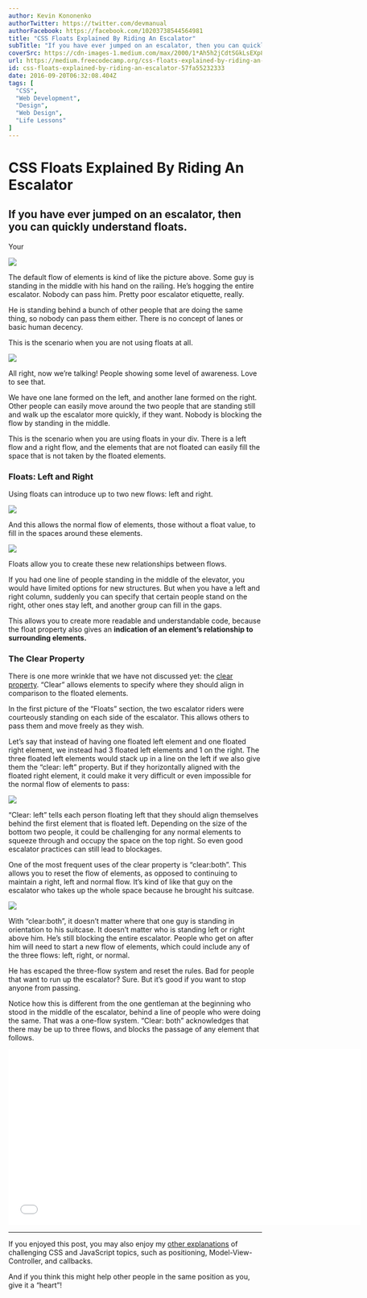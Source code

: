 ```yaml
---
author: Kevin Kononenko
authorTwitter: https://twitter.com/devmanual
authorFacebook: https://facebook.com/10203738544564981
title: "CSS Floats Explained By Riding An Escalator"
subTitle: "If you have ever jumped on an escalator, then you can quickly understand floats."
coverSrc: https://cdn-images-1.medium.com/max/2000/1*Ah5h2jCdtSGkLsEXp8IBnw.jpeg
url: https://medium.freecodecamp.org/css-floats-explained-by-riding-an-escalator-57fa55232333
id: css-floats-explained-by-riding-an-escalator-57fa55232333
date: 2016-09-20T06:32:08.404Z
tags: [
  "CSS",
  "Web Development",
  "Design",
  "Web Design",
  "Life Lessons"
]
---
```

# CSS Floats Explained By Riding An Escalator

## If you have ever jumped on an escalator, then you can quickly understand floats.

Your 

![](https://cdn-images-1.medium.com/max/1600/1*jdZ50msxxEJXyMfJWR_xvg.jpeg)



The default flow of elements is kind of like the picture above. Some guy is standing in the middle with his hand on the railing. He’s hogging the entire escalator. Nobody can pass him. Pretty poor escalator etiquette, really.

He is standing behind a bunch of other people that are doing the same thing, so nobody can pass them either. There is no concept of lanes or basic human decency.

This is the scenario when you are not using floats at all.



![](https://cdn-images-1.medium.com/max/1600/1*pocm7FjZE_c--G2mLffYtQ.jpeg)



All right, now we’re talking! People showing some level of awareness. Love to see that.

We have one lane formed on the left, and another lane formed on the right. Other people can easily move around the two people that are standing still and walk up the escalator more quickly, if they want. Nobody is blocking the flow by standing in the middle.

This is the scenario when you are using floats in your div. There is a left flow and a right flow, and the elements that are not floated can easily fill the space that is not taken by the floated elements.

### Floats: Left and Right

Using floats can introduce up to two new flows: left and right.



![](https://cdn-images-1.medium.com/max/1600/1*HbpY5zZdaazjF0yMk2HqKQ.png)



And this allows the normal flow of elements, those without a float value, to fill in the spaces around these elements.



![](https://cdn-images-1.medium.com/max/1600/1*bEmyvjSK6YW6__hMh7KX6A.png)



Floats allow you to create these new relationships between flows.

If you had one line of people standing in the middle of the elevator, you would have limited options for new structures. But when you have a left and right column, suddenly you can specify that certain people stand on the right, other ones stay left, and another group can fill in the gaps.

This allows you to create more readable and understandable code, because the float property also gives an **indication of an element’s relationship to surrounding elements.**

### The Clear Property

There is one more wrinkle that we have not discussed yet: the [clear property](https://developer.mozilla.org/en-US/docs/Web/CSS/clear). “Clear” allows elements to specify where they should align in comparison to the floated elements.

In the first picture of the “Floats” section, the two escalator riders were courteously standing on each side of the escalator. This allows others to pass them and move freely as they wish.

Let’s say that instead of having one floated left element and one floated right element, we instead had 3 floated left elements and 1 on the right. The three floated left elements would stack up in a line on the left if we also give them the “clear: left” property. But if they horizontally aligned with the floated right element, it could make it very difficult or even impossible for the normal flow of elements to pass:



![](https://cdn-images-1.medium.com/max/1600/1*8DUo9aDieoVScXu5iade2Q.png)



“Clear: left” tells each person floating left that they should align themselves behind the first element that is floated left. Depending on the size of the bottom two people, it could be challenging for any normal elements to squeeze through and occupy the space on the top right. So even good escalator practices can still lead to blockages.

One of the most frequent uses of the clear property is “clear:both”. This allows you to reset the flow of elements, as opposed to continuing to maintain a right, left and normal flow. It’s kind of like that guy on the escalator who takes up the whole space because he brought his suitcase.



![](https://cdn-images-1.medium.com/max/1600/1*wlb4YUsCAnv2_LIQlTm7sw.png)



With “clear:both”, it doesn’t matter where that one guy is standing in orientation to his suitcase. It doesn’t matter who is standing left or right above him. He’s still blocking the entire escalator. People who get on after him will need to start a new flow of elements, which could include any of the three flows: left, right, or normal.

He has escaped the three-flow system and reset the rules. Bad for people that want to run up the escalator? Sure. But it’s good if you want to stop anyone from passing.

Notice how this is different from the one gentleman at the beginning who stood in the middle of the escalator, behind a line of people who were doing the same. That was a one-flow system. “Clear: both” acknowledges that there may be up to three flows, and blocks the passage of any element that follows.





<iframe data-width="800" data-height="400" width="700" height="350" src="/media/49d3eea55442a7cdcaff56ecc0af5a9e?postId=57fa55232333" data-media-id="49d3eea55442a7cdcaff56ecc0af5a9e" data-thumbnail="https://i.embed.ly/1/image?url=https%3A%2F%2Fupscri.be%2Fmedia%2Fform.jpg&amp;key=4fce0568f2ce49e8b54624ef71a8a5bd" allowfullscreen="" frameborder="0"></iframe>















* * *







If you enjoyed this post, you may also enjoy my [other explanations](https://www.rtfmanual.io/guides/) of challenging CSS and JavaScript topics, such as positioning, Model-View-Controller, and callbacks.

And if you think this might help other people in the same position as you, give it a “heart”!








